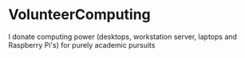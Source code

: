 # VolunteerComputing
I donate computing power (desktops, workstation server, laptops and Raspberry Pi's) for purely academic pursuits
